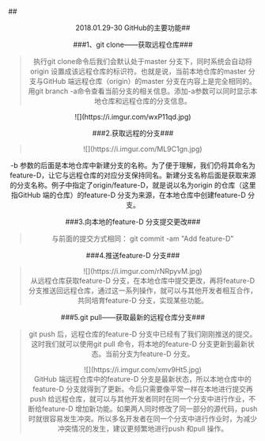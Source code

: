 ##<center/>2018.01.29-30 GitHub的主要功能##

###1、git clone——获取远程仓库###
>执行git clone命令后我们会默认处于master 分支下，同时系统会自动将origin 设置成该远程仓库的标识符。也就是说，当前本地仓库的master 分支与GitHub 端远程仓库（origin）的master 分支在内容上是完全相同的。用git branch -a命令查看当前分支的相关信息。添加-a参数可以同时显示本地仓库和远程仓库的分支信息。
<center>![](https://i.imgur.com/wxP11qd.jpg)</center>

###2.获取远程的分支###
><center>![](https://i.imgur.com/ML9C1gn.jpg)</center>
-b 参数的后面是本地仓库中新建分支的名称。为了便于理解，我们仍将其命名为feature-D，让它与远程仓库的对应分支保持同名。新建分支名称后面是获取来源的分支名称。例子中指定了origin/feature-D，就是说以名为origin 的仓库（这里指GitHub 端的仓库）的feature-D 分支为来源，在本地仓库中创建feature-D 分支。


###3.向本地的feature-D 分支提交更改###
>与前面的提交方式相同： git commit -am "Add feature-D"

###4.推送feature-D 分支###
><center>![](https://i.imgur.com/rNRpyvM.jpg)</center>
>从远程仓库获取feature-D 分支，在本地仓库中提交更改，再将feature-D 分支推送回远程仓库，通过这一系列操作，就可以与其他开发者相互合作，共同培育feature-D 分支，实现某些功能。

###5.git pull——获取最新的远程仓库分支###
>git push 后，远程仓库的feature-D 分支中已经有了我们刚刚推送的提交。这时我们就可以使用git pull 命令，将本地的feature-D 分支更新到最新状态。当前分支为feature-D 分支。
><center>![](https://i.imgur.com/xmv9Ht5.jpg)</center>
>GitHub 端远程仓库中的feature-D 分支是最新状态，所以本地仓库中的feature-D 分支就得到了更新。今后只需要像平常一样在本地进行提交再push 给远程仓库，就可以与其他开发者同时在同一个分支中进行作业，不断给feature-D 增加新功能。如果两人同时修改了同一部分的源代码，push 时就很容易发生冲突。所以多名开发者在同一个分支中进行作业时，为减少冲突情况的发生，建议更频繁地进行push 和pull 操作。